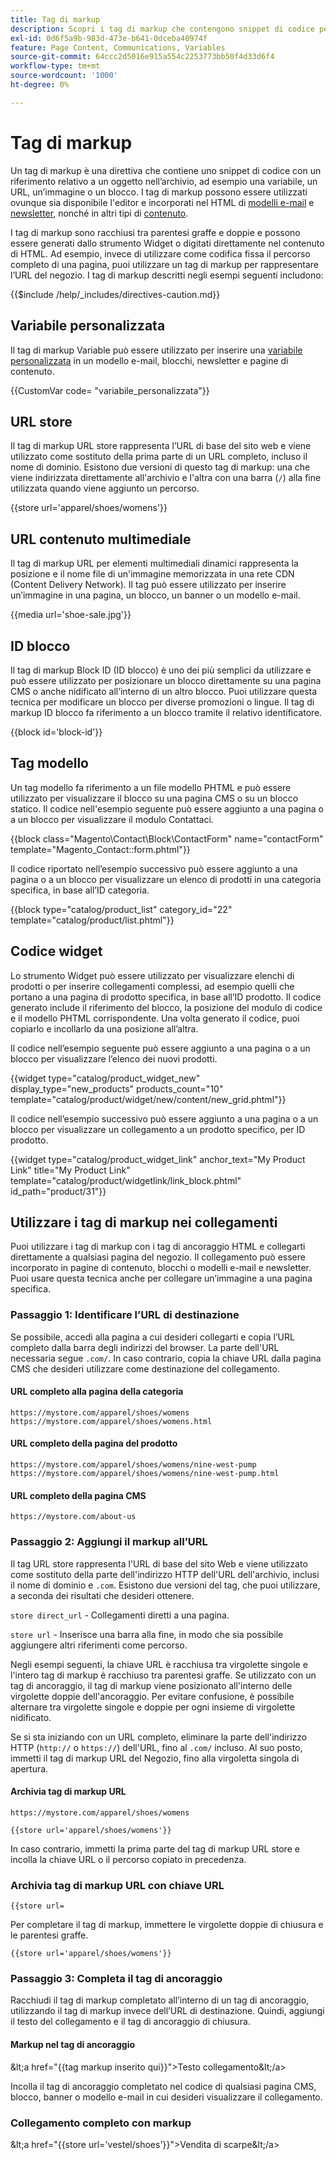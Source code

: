 ```yaml
---
title: Tag di markup
description: Scopri i tag di markup che contengono snippet di codice per fare riferimento a un oggetto nell’archivio.
exl-id: 0d6f5a9b-983d-473e-b641-0dceba40974f
feature: Page Content, Communications, Variables
source-git-commit: 64ccc2d5016e915a554c2253773bb50f4d33d6f4
workflow-type: tm+mt
source-wordcount: '1000'
ht-degree: 0%

---
```


# Tag di markup

Un tag di markup è una direttiva che contiene uno snippet di codice con un riferimento relativo a un oggetto nell’archivio, ad esempio una variabile, un URL, un’immagine o un blocco. I tag di markup possono essere utilizzati ovunque sia disponibile l&#39;editor e incorporati nel HTML di [modelli e-mail](email-templates.md) e [newsletter](../merchandising-promotions/newsletter-template.md), nonché in altri tipi di [contenuto](../content-design/introduction.md#content).

I tag di markup sono racchiusi tra parentesi graffe e doppie e possono essere generati dallo strumento Widget o digitati direttamente nel contenuto di HTML. Ad esempio, invece di utilizzare come codifica fissa il percorso completo di una pagina, puoi utilizzare un tag di markup per rappresentare l’URL del negozio. I tag di markup descritti negli esempi seguenti includono:

{{$include /help/_includes/directives-caution.md}}

## Variabile personalizzata

Il tag di markup Variable può essere utilizzato per inserire una [variabile personalizzata](variables-custom.md) in un modello e-mail, blocchi, newsletter e pagine di contenuto.

\{\{CustomVar code= &quot;variabile_personalizzata&quot;}}

## URL store

Il tag di markup URL store rappresenta l’URL di base del sito web e viene utilizzato come sostituto della prima parte di un URL completo, incluso il nome di dominio. Esistono due versioni di questo tag di markup: una che viene indirizzata direttamente all&#39;archivio e l&#39;altra con una barra (`/`) alla fine utilizzata quando viene aggiunto un percorso.

\{\{store url=&#39;apparel/shoes/womens&#39;}}

## URL contenuto multimediale

Il tag di markup URL per elementi multimediali dinamici rappresenta la posizione e il nome file di un&#39;immagine memorizzata in una rete CDN (Content Delivery Network). Il tag può essere utilizzato per inserire un’immagine in una pagina, un blocco, un banner o un modello e-mail.

\{\{media url=&#39;shoe-sale.jpg&#39;}}

## ID blocco

Il tag di markup Block ID (ID blocco) è uno dei più semplici da utilizzare e può essere utilizzato per posizionare un blocco direttamente su una pagina CMS o anche nidificato all’interno di un altro blocco. Puoi utilizzare questa tecnica per modificare un blocco per diverse promozioni o lingue. Il tag di markup ID blocco fa riferimento a un blocco tramite il relativo identificatore.

\{\{block id=&#39;block-id&#39;}}

## Tag modello

Un tag modello fa riferimento a un file modello PHTML e può essere utilizzato per visualizzare il blocco su una pagina CMS o su un blocco statico. Il codice nell&#39;esempio seguente può essere aggiunto a una pagina o a un blocco per visualizzare il modulo Contattaci.

\{\{block class=&quot;Magento\Contact\Block\ContactForm&quot; name=&quot;contactForm&quot; template=&quot;Magento_Contact::form.phtml&quot;}}

Il codice riportato nell’esempio successivo può essere aggiunto a una pagina o a un blocco per visualizzare un elenco di prodotti in una categoria specifica, in base all’ID categoria.

\{\{block type=&quot;catalog/product_list&quot; category_id=&quot;22&quot; template=&quot;catalog/product/list.phtml&quot;}}

## Codice widget

Lo strumento Widget può essere utilizzato per visualizzare elenchi di prodotti o per inserire collegamenti complessi, ad esempio quelli che portano a una pagina di prodotto specifica, in base all’ID prodotto. Il codice generato include il riferimento del blocco, la posizione del modulo di codice e il modello PHTML corrispondente. Una volta generato il codice, puoi copiarlo e incollarlo da una posizione all’altra.

Il codice nell’esempio seguente può essere aggiunto a una pagina o a un blocco per visualizzare l’elenco dei nuovi prodotti.

\{\{widget type=&quot;catalog/product_widget_new&quot; display_type=&quot;new_products&quot; products_count=&quot;10&quot; template=&quot;catalog/product/widget/new/content/new_grid.phtml&quot;}}

Il codice nell’esempio successivo può essere aggiunto a una pagina o a un blocco per visualizzare un collegamento a un prodotto specifico, per ID prodotto.

\{\{widget type=&quot;catalog/product_widget_link&quot; anchor_text=&quot;My Product Link&quot; title=&quot;My Product Link&quot; template=&quot;catalog/product/widgetlink/link_block.phtml&quot; id_path=&quot;product/31&quot;}}

## Utilizzare i tag di markup nei collegamenti

Puoi utilizzare i tag di markup con i tag di ancoraggio HTML e collegarti direttamente a qualsiasi pagina del negozio. Il collegamento può essere incorporato in pagine di contenuto, blocchi o modelli e-mail e newsletter. Puoi usare questa tecnica anche per collegare un’immagine a una pagina specifica.

### Passaggio 1: Identificare l’URL di destinazione

Se possibile, accedi alla pagina a cui desideri collegarti e copia l’URL completo dalla barra degli indirizzi del browser. La parte dell&#39;URL necessaria segue `.com/`. In caso contrario, copia la chiave URL dalla pagina CMS che desideri utilizzare come destinazione del collegamento.

#### URL completo alla pagina della categoria

`https://mystore.com/apparel/shoes/womens`
`https://mystore.com/apparel/shoes/womens.html`

#### URL completo della pagina del prodotto

`https://mystore.com/apparel/shoes/womens/nine-west-pump`
`https://mystore.com/apparel/shoes/womens/nine-west-pump.html`

#### URL completo della pagina CMS

`https://mystore.com/about-us`

### Passaggio 2: Aggiungi il markup all’URL

Il tag URL store rappresenta l&#39;URL di base del sito Web e viene utilizzato come sostituto della parte dell&#39;indirizzo HTTP dell&#39;URL dell&#39;archivio, inclusi il nome di dominio e `.com`. Esistono due versioni del tag, che puoi utilizzare, a seconda dei risultati che desideri ottenere.

`store direct_url` - Collegamenti diretti a una pagina.

`store url` - Inserisce una barra alla fine, in modo che sia possibile aggiungere altri riferimenti come percorso.

Negli esempi seguenti, la chiave URL è racchiusa tra virgolette singole e l&#39;intero tag di markup è racchiuso tra parentesi graffe. Se utilizzato con un tag di ancoraggio, il tag di markup viene posizionato all&#39;interno delle virgolette doppie dell&#39;ancoraggio. Per evitare confusione, è possibile alternare tra virgolette singole e doppie per ogni insieme di virgolette nidificato.

Se si sta iniziando con un URL completo, eliminare la parte dell&#39;indirizzo HTTP (`http://` o `https://`) dell&#39;URL, fino al `.com/` incluso. Al suo posto, immetti il tag di markup URL del Negozio, fino alla virgoletta singola di apertura.

#### Archivia tag di markup URL

`https://mystore.com/apparel/shoes/womens`

`{{store url='apparel/shoes/womens'}}`

In caso contrario, immetti la prima parte del tag di markup URL store e incolla la chiave URL o il percorso copiato in precedenza.

### Archivia tag di markup URL con chiave URL

`{{store url=`

Per completare il tag di markup, immettere le virgolette doppie di chiusura e le parentesi graffe.

`{{store url='apparel/shoes/womens'}}`

### Passaggio 3: Completa il tag di ancoraggio

Racchiudi il tag di markup completato all’interno di un tag di ancoraggio, utilizzando il tag di markup invece dell’URL di destinazione. Quindi, aggiungi il testo del collegamento e il tag di ancoraggio di chiusura.

#### Markup nel tag di ancoraggio

\&lt;a href=&quot;\{\{tag markup inserito qui}}&quot;>Testo collegamento\&lt;/a>

Incolla il tag di ancoraggio completato nel codice di qualsiasi pagina CMS, blocco, banner o modello e-mail in cui desideri visualizzare il collegamento.

### Collegamento completo con markup

\&lt;a href=&quot;\{\{store url=&#39;vestel/shoes&#39;}}&quot;>Vendita di scarpe\&lt;/a>
